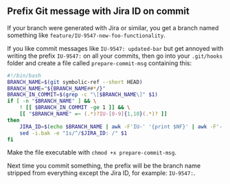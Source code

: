 ## Prefix Git message with Jira ID on commit
If your branch were generated with Jira or similar, you get a branch named something like `feature/IU-9547-new-foo-functionality`. 

If you like commit messages like `IU-9547: updated-bar` but get annoyed with writing the prefix `IU-9547:` on all your commits, 
then go into your `.git/hooks` folder and create a file called `prepare-commit-msg` containing this:

```bash
#!/bin/bash
BRANCH_NAME=$(git symbolic-ref --short HEAD)
BRANCH_NAME="${BRANCH_NAME##*/}"
BRANCH_IN_COMMIT=$(grep -c "\[$BRANCH_NAME\]" $1)
if [ -n "$BRANCH_NAME" ] && \
    ! [[ $BRANCH_IN_COMMIT -ge 1 ]] && \
    [[ "$BRANCH_NAME" =~ (.*)?IU-[0-9]{1,10}(.*)? ]]
then
    JIRA_ID=$(echo $BRANCH_NAME | awk -F'IU-' '{print $NF}' | awk -F'-' '{print "IU-"$NR}')
    sed -i.bak -e "1s/^/$JIRA_ID: /" $1
fi
```

Make the file executable with `chmod +x prepare-commit-msg`. 

Next time you commit something, the prefix will be the branch name stripped from everything except the Jira ID, 
for example: `IU-9547:`.
